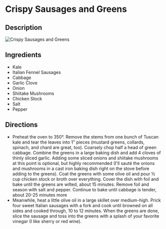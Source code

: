 # Crispy Sausages and Greens

## Description
![Crispy Sausages and Greens](https://www.themealdb.com/images/media/meals/st1ifa1583267248.jpg "Crispy Sausages and Greens")

## Ingredients
- Kale
- Italian Fennel Sausages
- Cabbage
- Garlic Clove
- Onion
- Shiitake Mushrooms
- Chicken Stock
- Salt
- Pepper

## Directions
- Preheat the oven to 350°. Remove the stems from one bunch of Tuscan kale and tear the leaves into 1" pieces (mustard greens, collards, spinach, and chard are great, too). Coarsely chop half a head of green cabbage. Combine the greens in a large baking dish and add 4 cloves of thinly sliced garlic. Adding some sliced onions and shiitake mushrooms at this point is optional, but highly recommended (I'll sauté the onions and mushrooms in a cast iron baking dish right on the stove before adding to the greens). Coat the greens with some olive oil and pour ½ cup chicken stock or broth over everything. Cover the dish with foil and bake until the greens are wilted, about 15 minutes. Remove foil and season with salt and pepper. Continue to bake until cabbage is tender, about 20-25 minutes more
- Meanwhile, heat a little olive oil in a large skillet over medium-high. Prick four sweet Italian sausages with a fork and cook until browned on all sides and cooked through, 10 to 12 minutes. When the greens are done, slice the sausage and toss into the greens with a splash of your favorite vinegar (I like sherry or red wine).
